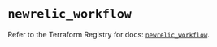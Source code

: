 # `newrelic_workflow`

Refer to the Terraform Registry for docs: [`newrelic_workflow`](https://registry.terraform.io/providers/newrelic/newrelic/3.57.1/docs/resources/workflow).
